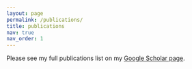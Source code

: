 ```yaml
---
layout: page
permalink: /publications/
title: publications
nav: true
nav_order: 1
---
```


Please see my full publications list on my [Google Scholar page](https://scholar.google.com/citations?hl=en&user=a9rXidMAAAAJ&view_op=list_works&sortby=pubdate).
